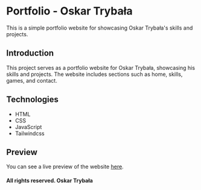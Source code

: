 # Portfolio - Oskar Trybała

This is a simple portfolio website for showcasing Oskar Trybała's skills and projects.

## Introduction
This project serves as a portfolio website for Oskar Trybała, showcasing his skills and projects. The website includes sections such as home, skills, games, and contact.

## Technologies
- HTML
- CSS
- JavaScript
- Tailwindcss

## Preview
You can see a live preview of the website [here](#).

#### All rights reserved. Oskar Trybała
